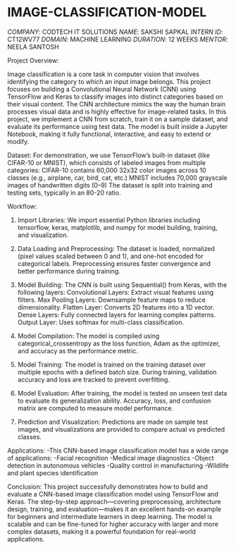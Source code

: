 # IMAGE-CLASSIFICATION-MODEL
*COMPANY*: CODTECH IT SOLUTIONS
*NAME*: SAKSHI SAPKAL
*INTERN ID*: CT12WV77
*DOMAIN*: MACHINE LEARNING
*DURATION*: 12 WEEKS
*MENTOR*: NEELA SANTOSH

Project Overview:

Image classification is a core task in computer vision that involves identifying the category to which an input image belongs. This project focuses on building a Convolutional Neural Network (CNN) using TensorFlow and Keras to classify images into distinct categories based on their visual content.
The CNN architecture mimics the way the human brain processes visual data and is highly effective for image-related tasks. In this project, we implement a CNN from scratch, train it on a sample dataset, and evaluate its performance using test data. The model is built inside a Jupyter Notebook, making it fully functional, interactive, and easy to extend or modify.

Dataset:
For demonstration, we use TensorFlow’s built-in dataset (like CIFAR-10 or MNIST), which consists of labeled images from multiple categories:
CIFAR-10 contains 60,000 32x32 color images across 10 classes (e.g., airplane, car, bird, cat, etc.)
MNIST includes 70,000 grayscale images of handwritten digits (0–9)
The dataset is split into training and testing sets, typically in an 80-20 ratio.

Workflow:
1. Import Libraries:
We import essential Python libraries including tensorflow, keras, matplotlib, and numpy for model building, training, and visualization.

2. Data Loading and Preprocessing:
The dataset is loaded, normalized (pixel values scaled between 0 and 1), and one-hot encoded for categorical labels. Preprocessing ensures faster convergence and better performance during training.

3. Model Building:
The CNN is built using Sequential() from Keras, with the following layers:
Convolutional Layers: Extract visual features using filters.
Max Pooling Layers: Downsample feature maps to reduce dimensionality.
Flatten Layer: Converts 2D features into a 1D vector.
Dense Layers: Fully connected layers for learning complex patterns.
Output Layer: Uses softmax for multi-class classification.
4. Model Compilation:
The model is compiled using categorical_crossentropy as the loss function, Adam as the optimizer, and accuracy as the performance metric.
5. Model Training:
The model is trained on the training dataset over multiple epochs with a defined batch size. During training, validation accuracy and loss are tracked to prevent overfitting.
6. Model Evaluation:
After training, the model is tested on unseen test data to evaluate its generalization ability. Accuracy, loss, and confusion matrix are computed to measure model performance.
7. Prediction and Visualization:
Predictions are made on sample test images, and visualizations are provided to compare actual vs predicted classes.

Applications:
-This CNN-based image classification model has a wide range of applications:
-Facial recognition
-Medical image diagnostics
-Object detection in autonomous vehicles
-Quality control in manufacturing
-Wildlife and plant species identification

Conclusion:
This project successfully demonstrates how to build and evaluate a CNN-based image classification model using TensorFlow and Keras. The step-by-step approach—covering preprocessing, architecture design, training, and evaluation—makes it an excellent hands-on example for beginners and intermediate learners in deep learning. The model is scalable and can be fine-tuned for higher accuracy with larger and more complex datasets, making it a powerful foundation for real-world applications.

